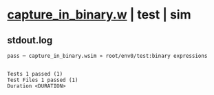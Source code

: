 # [capture_in_binary.w](../../../../../examples/tests/valid/capture_in_binary.w) | test | sim

## stdout.log
```log
pass ─ capture_in_binary.wsim » root/env0/test:binary expressions
 
 
Tests 1 passed (1)
Test Files 1 passed (1)
Duration <DURATION>
```

